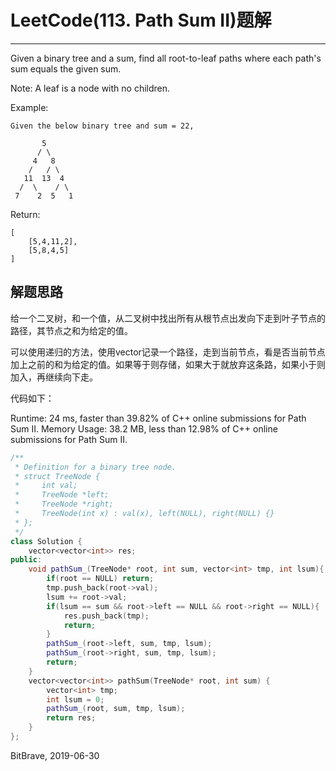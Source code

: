 # LeetCode(113. Path Sum II)题解
------
Given a binary tree and a sum, find all root-to-leaf paths where each path's sum equals the given sum.

Note: A leaf is a node with no children.

Example:

    Given the below binary tree and sum = 22,

           5
          / \
         4   8
        /   / \
       11  13  4
      /  \    / \
     7    2  5   1
Return:

    [
        [5,4,11,2],
        [5,8,4,5]
    ]

## 解题思路
给一个二叉树，和一个值，从二叉树中找出所有从根节点出发向下走到叶子节点的路径，其节点之和为给定的值。

可以使用递归的方法，使用vector记录一个路径，走到当前节点，看是否当前节点加上之前的和为给定的值。如果等于则存储，如果大于就放弃这条路，如果小于则加入，再继续向下走。

代码如下：

Runtime: 24 ms, faster than 39.82% of C++ online submissions for Path Sum II.
Memory Usage: 38.2 MB, less than 12.98% of C++ online submissions for Path Sum II.

```c++
/**
 * Definition for a binary tree node.
 * struct TreeNode {
 *     int val;
 *     TreeNode *left;
 *     TreeNode *right;
 *     TreeNode(int x) : val(x), left(NULL), right(NULL) {}
 * };
 */
class Solution {
    vector<vector<int>> res;
public:
    void pathSum_(TreeNode* root, int sum, vector<int> tmp, int lsum){
        if(root == NULL) return;
        tmp.push_back(root->val);
        lsum += root->val;
        if(lsum == sum && root->left == NULL && root->right == NULL){
            res.push_back(tmp);
            return;
        }
        pathSum_(root->left, sum, tmp, lsum);
        pathSum_(root->right, sum, tmp, lsum);
        return;
    }
    vector<vector<int>> pathSum(TreeNode* root, int sum) {
        vector<int> tmp;
        int lsum = 0;
        pathSum_(root, sum, tmp, lsum);
        return res;
    } 
};
```

BitBrave, 2019-06-30